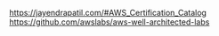 
https://jayendrapatil.com/#AWS_Certification_Catalog
https://github.com/awslabs/aws-well-architected-labs



